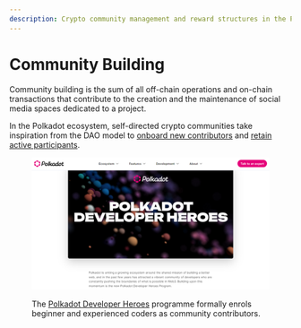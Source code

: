 ```yaml
---
description: Crypto community management and reward structures in the Polkadot ecosystem.
---
```


# Community Building

Community building is the sum of all off-chain operations and on-chain transactions that contribute to the creation and the maintenance of social media spaces dedicated to a project.

In the Polkadot ecosystem, self-directed crypto communities take inspiration from the DAO model to [onboard new contributors](crypto-communities.md) and [retain active participants](crypto-payments.md).

<figure><img src="../../../.gitbook/assets/O_CBDeveloperHeroes.PNG" alt="An overview of the role of the Polkadot developer heroes programme."><figcaption><p>The <a href="https://www.polkadot.network/blog/introducing-the-polkadot-developer-heroes-program">Polkadot Developer Heroes</a> programme formally enrols beginner and experienced coders as community contributors.</p></figcaption></figure>

